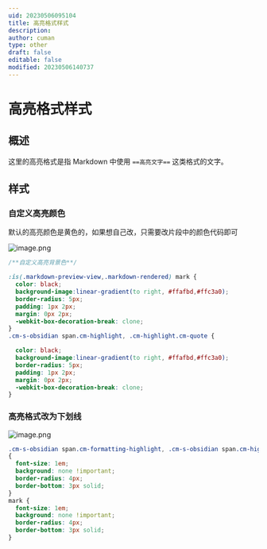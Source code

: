```yaml
---
uid: 20230506095104
title: 高亮格式样式
description: 
author: cuman
type: other
draft: false
editable: false
modified: 20230506140737
---
```


# 高亮格式样式

## 概述

这里的高亮格式是指 Markdown 中使用 `==高亮文字==` 这类格式的文字。

## 样式

### 自定义高亮颜色

默认的高亮颜色是黄色的，如果想自己改，只需要改片段中的颜色代码即可

![image.png](https://cdn.pkmer.cn/images/202305061003845.png)

```css
/**自定义高亮背景色**/

:is(.markdown-preview-view,.markdown-rendered) mark {
  color: black;
  background-image:linear-gradient(to right, #ffafbd,#ffc3a0);
  border-radius: 5px;
  padding: 1px 2px;
  margin: 0px 2px;
  -webkit-box-decoration-break: clone;
}
.cm-s-obsidian span.cm-highlight, .cm-highlight.cm-quote {

  color: black;
  background-image:linear-gradient(to right, #ffafbd,#ffc3a0);
  border-radius: 5px;
  padding: 1px 2px;
  margin: 0px 2px;
  -webkit-box-decoration-break: clone;
}
```

### 高亮格式改为下划线

![image.png](https://cdn.pkmer.cn/images/202305060958578.png)

```css
.cm-s-obsidian span.cm-formatting-highlight, .cm-s-obsidian span.cm-highlight
{
  font-size: 1em;
  background: none !important;
  border-radius: 4px;
  border-bottom: 3px solid;
}
mark {
  font-size: 1em;
  background: none !important;
  border-radius: 4px;
  border-bottom: 3px solid;
}
```